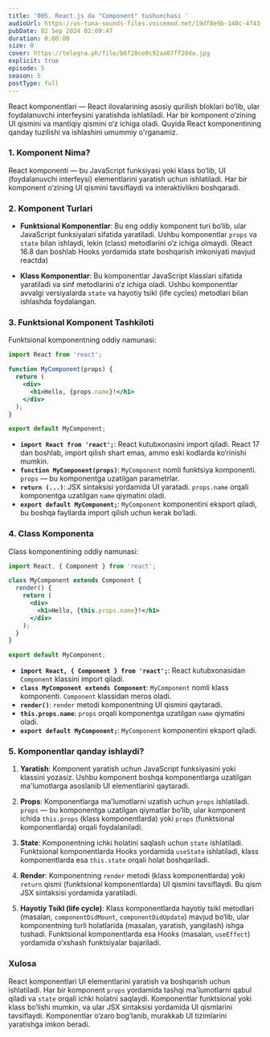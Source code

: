 ```yaml
---
title: '005. React.js da "Component" tushunchasi '
audioUrl: https://us-tuna-sounds-files.voicemod.net/19df8e9b-140c-4f43-8c0e-09c162821765-1658350707858.mp3
pubDate: 02 Sep 2024 02:09:47
duration: 0:00:00
size: 0
cover: https://telegra.ph/file/b6f28ce0c92aa07ff20da.jpg
explicit: true
episode: 5
season: 5
postType: full
---
```

React komponentlari — React ilovalarining asosiy qurilish bloklari bo‘lib, ular foydalanuvchi interfeysini yaratishda ishlatiladi. Har bir komponent o‘zining UI qismini va mantiqiy qismini o‘z ichiga oladi. Quyida React komponentining qanday tuzilishi va ishlashini umummiy o'rganamiz.

### 1. **Komponent Nima?**
React komponenti — bu JavaScript funksiyasi yoki klass bo‘lib, UI (foydalanuvchi interfeysi) elementlarini yaratish uchun ishlatiladi. Har bir komponent o‘zining UI qismini tavsiflaydi va interaktivlikni boshqaradi.

### 2. **Komponent Turlari**

- **Funktsional Komponentlar**: Bu eng oddiy komponent turi bo‘lib, ular JavaScript funksiyalari sifatida yaratiladi. Ushbu komponentlar `props` va `state` bilan ishlaydi, lekin (class) metodlarini o‘z ichiga olmaydi. (React 16.8 dan boshlab Hooks yordamida state boshqarish imkoniyati mavjud reactda)

- **Klass Komponentlar**: Bu komponentlar JavaScript klasslari sifatida yaratiladi va sinf metodlarini o‘z ichiga oladi. Ushbu komponentlar avvalgi versiyalarda `state` va hayotiy tsikl (life cycles) metodlari bilan ishlashda foydalangan.

### 3. **Funktsional Komponent Tashkiloti**

Funktsional komponentning oddiy namunasi:

```jsx
import React from 'react';

function MyComponent(props) {
  return (
    <div>
      <h1>Hello, {props.name}!</h1>
    </div>
  );
}

export default MyComponent;
```

- **`import React from 'react';`**: React kutubxonasini import qiladi. React 17 dan boshlab, import qilish shart emas, ammo eski kodlarda ko‘rinishi mumkin.
- **`function MyComponent(props)`**: `MyComponent` nomli funktsiya komponenti. `props` — bu komponentga uzatilgan parametrlar.
- **`return (...)`**: JSX sintaksisi yordamida UI yaratadi. `props.name` orqali komponentga uzatilgan `name` qiymatini oladi.
- **`export default MyComponent;`**: `MyComponent` komponentini eksport qiladi, bu boshqa fayllarda import qilish uchun kerak bo‘ladi.

### 4. **Class Komponenta**

Class komponentining oddiy namunasi:

```jsx
import React, { Component } from 'react';

class MyComponent extends Component {
  render() {
    return (
      <div>
        <h1>Hello, {this.props.name}!</h1>
      </div>
    );
  }
}

export default MyComponent;
```

- **`import React, { Component } from 'react';`**: React kutubxonasidan `Component` klassini import qiladi.
- **`class MyComponent extends Component`**: `MyComponent` nomli klass komponenti. `Component` klassidan meros oladi.
- **`render()`**: `render` metodi komponentning UI qismini qaytaradi.
- **`this.props.name`**: `props` orqali komponentga uzatilgan `name` qiymatini oladi.
- **`export default MyComponent;`**: `MyComponent` komponentini eksport qiladi.

### 5. **Komponentlar qanday ishlaydi?**

1. **Yaratish**: Komponent yaratish uchun JavaScript funksiyasini yoki klassini yozasiz. Ushbu komponent boshqa komponentlarga uzatilgan ma'lumotlarga asoslanib UI elementlarini qaytaradi.

2. **Props**: Komponentlarga ma'lumotlarni uzatish uchun `props` ishlatiladi. `props` — bu komponentga uzatilgan qiymatlar bo‘lib, ular komponent ichida `this.props` (klass komponentlarda) yoki `props` (funktsional komponentlarda) orqali foydalaniladi.

3. **State**: Komponentning ichki holatini saqlash uchun `state` ishlatiladi. Funktsional komponentlarda Hooks yordamida `useState` ishlatiladi, klass komponentlarda esa `this.state` orqali holat boshqariladi.

4. **Render**: Komponentning `render` metodi (klass komponentlarda) yoki `return` qismi (funktsional komponentlarda) UI qismini tavsiflaydi. Bu qism JSX sintaksisi yordamida yaratiladi.

5. **Hayotiy Tsikl (life cycle)**: Klass komponentlarda hayotiy tsikl metodlari (masalan, `componentDidMount`, `componentDidUpdate`) mavjud bo‘lib, ular komponentning turli holatlarida (masalan, yaratish, yangilash) ishga tushadi. Funktsional komponentlarda esa Hooks (masalan, `useEffect`) yordamida o‘xshash funktsiyalar bajariladi.

### Xulosa

React komponentlari UI elementlarini yaratish va boshqarish uchun ishlatiladi. Har bir komponent `props` yordamida tashqi ma'lumotlarni qabul qiladi va `state` orqali ichki holatni saqlaydi. Komponentlar funktsional yoki klass bo‘lishi mumkin, va ular JSX sintaksisi yordamida UI qismlarini tavsiflaydi. Komponentlar o‘zaro bog‘lanib, murakkab UI tizimlarini yaratishga imkon beradi.